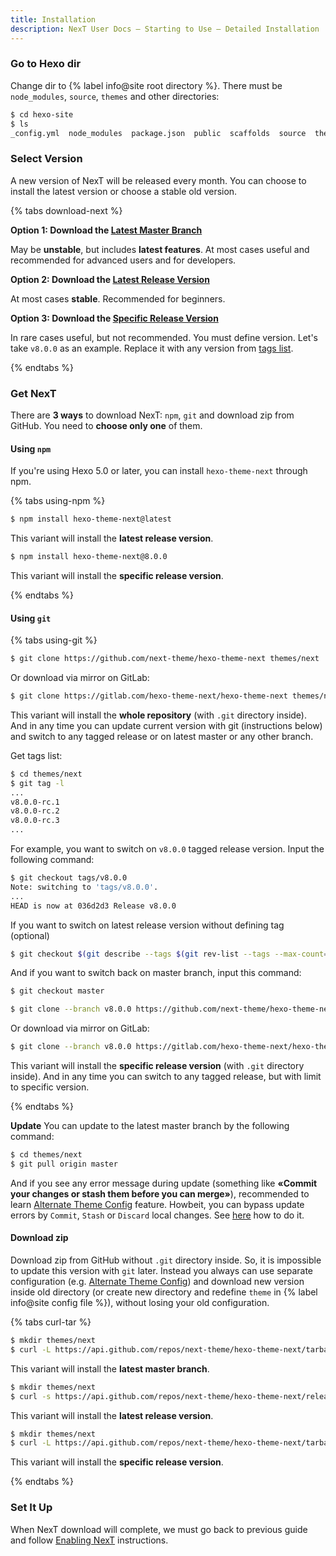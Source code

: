 ```yaml
---
title: Installation
description: NexT User Docs – Starting to Use – Detailed Installation
---
```


### Go to Hexo dir

Change dir to {% label info@site root directory %}. There must be `node_modules`, `source`, `themes` and other directories:

```bash
$ cd hexo-site
$ ls
_config.yml  node_modules  package.json  public  scaffolds  source  themes
```

### Select Version

A new version of NexT will be released every month. You can choose to install the latest version or choose a stable old version.

{% tabs download-next %}
<!-- tab {% label success@Latest Master Branch %} -->
**Option 1: Download the [Latest Master Branch](https://github.com/next-theme/hexo-theme-next/archive/master.zip)**

May be **unstable**, but includes **latest features**. At most cases useful and recommended for advanced users and for developers.
<!-- endtab -->

<!-- tab Latest Release Version -->
**Option 2: Download the [Latest Release Version](https://github.com/next-theme/hexo-theme-next/releases/latest)**

At most cases **stable**. Recommended for beginners.
<!-- endtab -->

<!-- tab Specific Release Version -->
**Option 3: Download the [Specific Release Version](https://github.com/next-theme/hexo-theme-next/releases)**

In rare cases useful, but not recommended.
You must define version. Let's take `v8.0.0` as an example. Replace it with any version from [tags list](https://github.com/next-theme/hexo-theme-next/tags).
<!-- endtab -->
{% endtabs %}

### Get NexT

There are **3 ways** to download NexT: `npm`, `git` and download zip from GitHub. You need to **choose only one** of them.

#### Using `npm`

If you're using Hexo 5.0 or later, you can install `hexo-theme-next` through npm.

{% tabs using-npm %}
<!-- tab Latest Release Version -->
```bash
$ npm install hexo-theme-next@latest
```

This variant will install the **latest release version**.
<!-- endtab -->

<!-- tab Specific Release Version -->
```bash
$ npm install hexo-theme-next@8.0.0
```

This variant will install the **specific release version**.
<!-- endtab -->
{% endtabs %}

#### Using `git`

{% tabs using-git %}
<!-- tab Latest Master Branch -->
```bash
$ git clone https://github.com/next-theme/hexo-theme-next themes/next
```

Or download via mirror on GitLab:

```bash
$ git clone https://gitlab.com/hexo-theme-next/hexo-theme-next themes/next
```

This variant will install the **whole repository** (with `.git` directory inside).
And in any time you can update current version with git (instructions below) and switch to any tagged release or on latest master or any other branch.

Get tags list:

```bash
$ cd themes/next
$ git tag -l
...
v8.0.0-rc.1
v8.0.0-rc.2
v8.0.0-rc.3
...
```

For example, you want to switch on `v8.0.0` tagged release version. Input the following command:

```bash
$ git checkout tags/v8.0.0
Note: switching to 'tags/v8.0.0'.
...
HEAD is now at 036d2d3 Release v8.0.0
```

If you want to switch on latest release version without defining tag (optional)

```bash
$ git checkout $(git describe --tags $(git rev-list --tags --max-count=1))
```

And if you want to switch back on master branch, input this command:

```bash
$ git checkout master
```
<!-- endtab -->

<!-- tab Specific Release Version -->
```bash
$ git clone --branch v8.0.0 https://github.com/next-theme/hexo-theme-next themes/next
```

Or download via mirror on GitLab:

```bash
$ git clone --branch v8.0.0 https://gitlab.com/hexo-theme-next/hexo-theme-next themes/next
```

This variant will install the **specific release version** (with `.git` directory inside).
And in any time you can switch to any tagged release, but with limit to specific version.
<!-- endtab -->
{% endtabs %}

**Update**
You can update to the latest master branch by the following command:

```bash
$ cd themes/next
$ git pull origin master
```

And if you see any error message during update (something like **«Commit your changes or stash them before you can merge»**), recommended to learn [Alternate Theme Config](/docs/getting-started/configuration.html) feature. Howbeit, you can bypass update errors by `Commit`, `Stash` or `Discard` local changes. See [here](https://stackoverflow.com/a/15745424/5861495) how to do it.

#### Download zip

Download zip from GitHub without `.git` directory inside. So, it is impossible to update this version with `git` later.
Instead you always can use separate configuration (e.g. [Alternate Theme Config](/docs/getting-started/configuration.html)) and download new version inside old directory (or create new directory and redefine `theme` in {% label info@site config file %}), without losing your old configuration.

{% tabs curl-tar %}
<!-- tab Latest Master Branch -->
```bash
$ mkdir themes/next
$ curl -L https://api.github.com/repos/next-theme/hexo-theme-next/tarball | tar -zxv -C themes/next --strip-components=1
```

This variant will install the **latest master branch**.
<!-- endtab -->

<!-- tab Latest Release Version -->
```bash
$ mkdir themes/next
$ curl -s https://api.github.com/repos/next-theme/hexo-theme-next/releases/latest | grep tarball_url | cut -d '"' -f 4 | wget -i - -O- | tar -zx -C themes/next --strip-components=1
```

This variant will install the **latest release version**.
<!-- endtab -->

<!-- tab Specific Release Version -->
```bash
$ mkdir themes/next
$ curl -L https://api.github.com/repos/next-theme/hexo-theme-next/tarball/v8.0.0 | tar -zxv -C themes/next --strip-components=1
```

This variant will install the **specific release version**.
<!-- endtab -->
{% endtabs %}

### Set It Up

When NexT download will complete, we must go back to previous guide and follow [Enabling NexT](/docs/getting-started/#Enabling-NexT) instructions.
